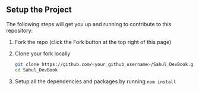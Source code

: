 ## Setup the Project

The following steps will get you up and running to contribute to this repository:

1. Fork the repo (click the Fork button at the top right of this page)
2. Clone your fork locally

   ```bash
   git clone https://github.com/<your_github_username>/Sahul_DevBook.git
   cd Sahul_DevBook
   ```

3. Setup all the dependencies and packages by running `npm install`
